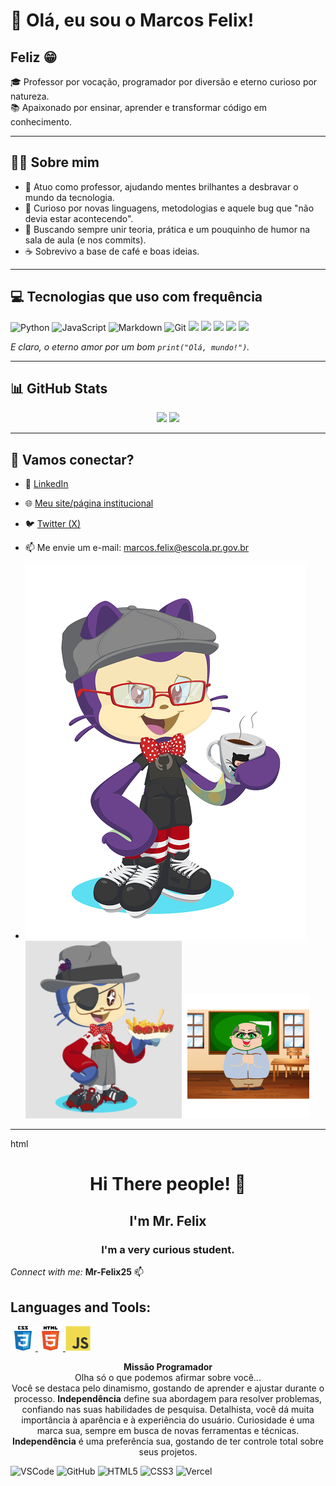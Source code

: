 # 👋 Olá, eu sou o Marcos Felix!
## Feliz 😁
🎓 Professor por vocação, programador por diversão e eterno curioso por natureza.  
📚 Apaixonado por ensinar, aprender e transformar código em conhecimento.

---

## 👨‍🏫 Sobre mim

- 💼 Atuo como professor, ajudando mentes brilhantes a desbravar o mundo da tecnologia.
- 🧠 Curioso por novas linguagens, metodologias e aquele bug que "não devia estar acontecendo".
- 🎯 Buscando sempre unir teoria, prática e um pouquinho de humor na sala de aula (e nos commits).
- ☕️ Sobrevivo a base de café e boas ideias.

---

## 💻 Tecnologias que uso com frequência

![Python](https://img.shields.io/badge/Python-3776AB?style=for-the-badge&logo=python&logoColor=white)
![JavaScript](https://img.shields.io/badge/JavaScript-F7DF1E?style=for-the-badge&logo=javascript&logoColor=black)
![Markdown](https://img.shields.io/badge/Markdown-000000?style=for-the-badge&logo=markdown&logoColor=white)
![Git](https://img.shields.io/badge/Git-F05032?style=for-the-badge&logo=git&logoColor=white)
![](https://img.shields.io/badge/VSCode-0078D4?style=for-the-badge&logo=visual%20studio%20code&logoColor=white)
![](https://img.shields.io/badge/GitHub-100000?style=for-the-badge&logo=github&logoColor=white)
![](https://img.shields.io/badge/HTML5-E34F26?style=for-the-badge&logo=html5&logoColor=white)
![](https://img.shields.io/badge/CSS3-1572B6?style=for-the-badge&logo=css3&logoColor=white)
![](https://img.shields.io/badge/Vercel-000000?style=for-the-badge&logo=vercel&logoColor=white)



*E claro, o eterno amor por um bom `print("Olá, mundo!")`.*

---

## 📊 GitHub Stats

<div align="center">
  <img height="180em" src="https://github-readme-stats.vercel.app/api?username=marcosprof&show_icons=true&theme=default&count_private=true"/>
  <img height="180em" src="https://github-readme-stats.vercel.app/api/top-langs/?username=marcosprof&layout=compact&langs_count=7&theme=default"/>
</div>

---

## 🤝 Vamos conectar?

- 💼 [LinkedIn](https://www.linkedin.com/in/seu-perfil)
- 🌐 [Meu site/página institucional](https://www.seusite.com)
- 🐦 [Twitter (X)](https://twitter.com/seuuser)
- 📫 Me envie um e-mail: marcos.felix@escola.pr.gov.br

- ![octo](octocat-mrf.png)      ![octmrf](octmrf.png)        ![Feliz](MrfnaSala.png)
---


html
<div align="center">  

<h1 align="center">Hi There people! 👋</h1>
<h2 align="center">I'm Mr. Felix</h2>
<h3 align="center">I'm a very curious student.</h3>

<p align="left"><em>Connect with me:</em> <strong>Mr-Felix25</strong> 📫</p>

<h2 align="left">Languages and Tools:</h2>

<p align="left">
  <a href="https://www.w3schools.com/css/" target="_blank" rel="noreferrer">
    <img src="https://raw.githubusercontent.com/devicons/devicon/master/icons/css3/css3-original-wordmark.svg" alt="css3" width="40" height="40"/>
  </a>
  <a href="https://www.w3.org/html/" target="_blank" rel="noreferrer">
    <img src="https://raw.githubusercontent.com/devicons/devicon/master/icons/html5/html5-original-wordmark.svg" alt="html5" width="40" height="40"/>
  </a>
  <a href="https://developer.mozilla.org/en-US/docs/Web/JavaScript" target="_blank" rel="noreferrer">
    <img src="https://raw.githubusercontent.com/devicons/devicon/master/icons/javascript/javascript-original.svg" alt="javascript" width="40" height="40"/>
  </a>
</p>

<p>
  <strong>Missão Programador</strong><br/>
  Olha só o que podemos afirmar sobre você...<br/>
  Você se destaca pelo dinamismo, gostando de aprender e ajustar durante o processo.
  <strong>Independência</strong> define sua abordagem para resolver problemas, confiando nas suas habilidades de pesquisa.
  Detalhista, você dá muita importância à aparência e à experiência do usuário.
  Curiosidade é uma marca sua, sempre em busca de novas ferramentas e técnicas.
  <strong>Independência</strong> é uma preferência sua, gostando de ter controle total sobre seus projetos.
</p>

<p align="left">
  <img src="https://img.shields.io/badge/VSCode-0078D4?style=for-the-badge&logo=visual%20studio%20code&logoColor=white" alt="VSCode"/>
  <img src="https://img.shields.io/badge/GitHub-100000?style=for-the-badge&logo=github&logoColor=white" alt="GitHub"/>
  <img src="https://img.shields.io/badge/HTML5-E34F26?style=for-the-badge&logo=html5&logoColor=white" alt="HTML5"/>
  <img src="https://img.shields.io/badge/CSS3-1572B6?style=for-the-badge&logo=css3&logoColor=white" alt="CSS3"/>
  <img src="https://img.shields.io/badge/Vercel-000000?style=for-the-badge&logo=vercel&logoColor=white" alt="Vercel"/>
</p>
</div>

